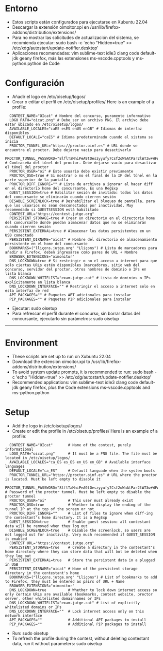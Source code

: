 # Entorno

 - Estos scripts están configurados para ejecutarse en Xubuntu 22.04
 - Descargar la extensión oimoitor.xpi en /usr/lib/firefox-addons/distribution/extensions/
 - Para no mostrar las solicitudes de actualización del sistema, se recomienda ejecutar: sudo bash -c 'echo "Hidden=true" >> /etc/xdg/autostart/update-notifier.desktop'
 - Aplicaciones recomendadas: vim sublime-text idle3 clang code default-jdk geany firefox, más las extensiones ms-vscode.cpptools y ms-python.python de Code

# Configuración

 - Añadir el logo en /etc/oisetup/logos/
 - Crear o editar el perfil en /etc/oisetup/profiles/ Here is an example of a profile:
```
  CONTEST_NAME="OIcat" # Nombre del concurso, puramente informativo
  LOGO_PATH="oicat.png" # Debe ser un archivo PNG. El archivo debe estar ubicado en /etc/oisetup/logos/
  AVAILABLE_LOCALES="caES esES enUS enGB" # Idiomas de interfaz disponibles
  DEFAULT_LOCALE="caES" # Idioma predeterminado cuando el sistema se inicia
  PROCTOR_TUNNEL_URL="https://proctor.oinf.es" # URL donde se encuentra el proctor. Debe dejarse vacío para desactivarlo
  PROCTOR_TUNNEL_PASSWORD="8lflTaMniPeA9tOeszyyufy7Csf2oWaAtPar2lWT3w+WFwBj4XB1zxlH9V4" # Contraseña del túnel del proctor. Debe dejarse vacío para desactivar el túnel del proctor
  PROCTOR_USER="oi" # Este usuario debe existir previamente
  PROCTOR_OSD=true # Si mostrar o no el final de la IP del túnel en la parte superior de la pantalla
  PROCTOR_DIFF_IGNORE="" # Lista de archivos a ignorar al hacer diff en el directorio home del concursante. Es una RegExp
  GUEST_SESSION=true # Habilitar sesión de invitado: todos los datos del concursante se eliminarán cuando cierren sesión
  DISABLE_SCREENLOCK=true # Deshabilitar el bloqueo de pantalla, para que los usuarios no sean desconectados por inactividad. Muy recomendado si GUESTSESSION está habilitado
  CONTEST_URL="https://contest.jutge.org"
  PERSISTENT_STORAGE=true # Crear un directorio en el directorio home del concursante donde puedan almacenar datos que no se eliminarán cuando cierren sesión
  PERSISTENT_EXTERNAL=true # Almacenar los datos persistentes en un USB conectado
  PERSISTENT_DIRNAME="oicat" # Nombre del directorio de almacenamiento persistente en el home del concursante
  BOOKMARKS=("lliçons.jutge.org" "Lliçons") # Lista de marcadores para añadir a Firefox, deben ingresarse como pares de URL + Nombre
  BROWSER_EXTENSIONS="oimonitor"
  DNS_LOCKDOWN=true # Si restringir o no el acceso a internet para que solo ciertas URLs estén disponibles (marcadores, sitio web del concurso, servidor del proctor, otros nombres de dominio o IPs en lista blanca
  DNS_LOCKDOWN_WHITELIST="exam.jutge.cat" # Lista de dominios o IPs explícitamente en lista blanca
  DNS_LOCKDOWN_INTERFACE="" # Restringir el acceso a internet solo en esta interfaz de red
  APT_PACKAGES="" # Paquetes APT adicionales para instalar
  PIP_PACKAGES="" # Paquetes PIP adicionales para instalar
```

 - Ejecutar: sudo oisetup <perfil>
 - Para refrescar el perfil durante el concurso, sin borrar datos del concursante, ejecutarlo sin parámetros: sudo oisetup


-----


# Environment

 - These scripts are set up to run on Xubuntu 22.04
 - Download the extension oimoitor.xpi to /usr/lib/firefox-addons/distribution/extensions/
 - To avoid system update prompts, it is recommended to run: sudo bash -c 'echo "Hidden=true" >> /etc/xdg/autostart/update-notifier.desktop'
 - Recommended applications: vim sublime-text idle3 clang code default-jdk geany firefox, plus the Code extensions ms-vscode.cpptools and ms-python.python

# Setup

 - Add the logo in /etc/oisetup/logos/
 - Create or edit the profile in /etc/oisetup/profiles/ Here is an example of a profile:
```
  CONTEST_NAME="OIcat"       # Name of the contest, purely informational
  LOGO_PATH="oicat.png"      # It must be a PNG file. The file must be located in /etc/oisetup/logos/
  AVAILABLE_LOCALES="ca_ES es_ES en_US en_GB" # Available interface languages
  DEFAULT_LOCALE="ca_ES"     # Default languade when the system boots
  PROCTOR_TUNNEL_URL="https://proctor.oinf.es" # URL where the proctor is located. Must be left empty to disable it
  PROCTOR_TUNNEL_PASSWORD="8lflTaMniPeA9tOeszyyufy7Csf2oWaAtPar2lWT3w+WFwBj4XB1zxlH9V4" # Password of the proctor tunnel. Must be left empty to disable the proctor tunnel
  PROCTOR_USER="oi"          # This user must already exist
  PROCTOR_OSD=true           # Whether to display the ending of the tunnel IP at the top of the screen or not
  PROCTOR_DIFF_IGNORE=""     # List of files to ignore when diff-ing the contestant's home directory. It is a RegExp
  GUEST_SESSION=true         # Enable guest session: all contestant data will be removed when they log out
  DISABLE_SCREENLOCK=true    # Disable the screenlock, so users are not logged out for inactivity. Very much recommended if GUEST_SESSION is enabled
  CONTEST_URL="https://contest.jutge.org"
  PERSISTENT_STORAGE=true    # Create a directory in the contestant's home directory where they can store data that will bot be deleted when they log out
  PERSISTENT_EXTERNAL=true   # Store the persistent data in a plugged in USB
  PERSISTENT_DIRNAME="oicat" # Name of the persistent storage directory in the contestant's home
  BOOKMARKS=("lliçons.jutge.org" "Lliçons") # List of bookmarks to add to Firefox, they must be entered as pairs of URL + Name
  BROWSER_EXTENSIONS="oimonitor"
  DNS_LOCKDOWN=true          # Whether to lock down internet access so only certain URLs are available (bookmarks, contest website, proctor server, other whitelisted domainnames or IPs
  DNS_LOCKDOWN_WHITELIST="exam.jutge.cat" # List of explicitly whitelisted domains or IPs
  DNS_LOCKDOWN_INTERFACE=""  # Lock internet access only on this network interface
  APT_PACKAGES=""            # Additional APT packages to install
  PIP_PACKAGES=""            # Additional PIP packages to install
```

 - Run: sudo oisetup <perfil>
 - To refresh the profile during the contest, without deleting contestant data, run it without parameters: sudo oisetup

